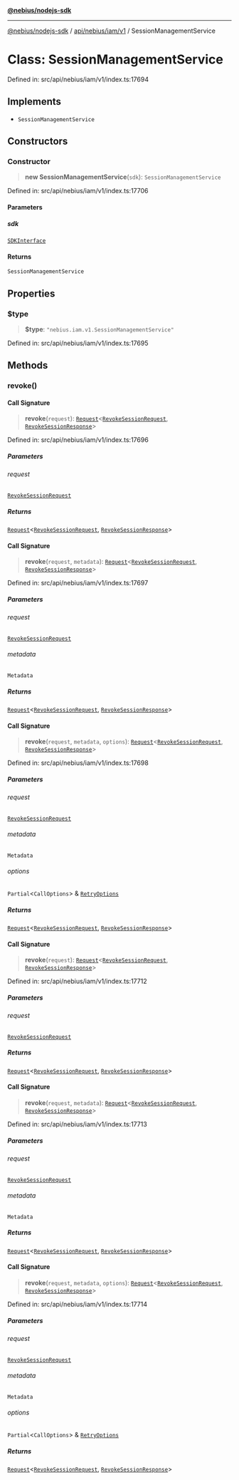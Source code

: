 [**@nebius/nodejs-sdk**](../../../../../README.md)

***

[@nebius/nodejs-sdk](../../../../../README.md) / [api/nebius/iam/v1](../README.md) / SessionManagementService

# Class: SessionManagementService

Defined in: src/api/nebius/iam/v1/index.ts:17694

## Implements

- `SessionManagementService`

## Constructors

### Constructor

> **new SessionManagementService**(`sdk`): `SessionManagementService`

Defined in: src/api/nebius/iam/v1/index.ts:17706

#### Parameters

##### sdk

[`SDKInterface`](../../../../../sdk/interfaces/SDKInterface.md)

#### Returns

`SessionManagementService`

## Properties

### $type

> **$type**: `"nebius.iam.v1.SessionManagementService"`

Defined in: src/api/nebius/iam/v1/index.ts:17695

## Methods

### revoke()

#### Call Signature

> **revoke**(`request`): [`Request`](../../../../../runtime/request/classes/Request.md)\<[`RevokeSessionRequest`](../interfaces/RevokeSessionRequest.md), [`RevokeSessionResponse`](../interfaces/RevokeSessionResponse.md)\>

Defined in: src/api/nebius/iam/v1/index.ts:17696

##### Parameters

###### request

[`RevokeSessionRequest`](../interfaces/RevokeSessionRequest.md)

##### Returns

[`Request`](../../../../../runtime/request/classes/Request.md)\<[`RevokeSessionRequest`](../interfaces/RevokeSessionRequest.md), [`RevokeSessionResponse`](../interfaces/RevokeSessionResponse.md)\>

#### Call Signature

> **revoke**(`request`, `metadata`): [`Request`](../../../../../runtime/request/classes/Request.md)\<[`RevokeSessionRequest`](../interfaces/RevokeSessionRequest.md), [`RevokeSessionResponse`](../interfaces/RevokeSessionResponse.md)\>

Defined in: src/api/nebius/iam/v1/index.ts:17697

##### Parameters

###### request

[`RevokeSessionRequest`](../interfaces/RevokeSessionRequest.md)

###### metadata

`Metadata`

##### Returns

[`Request`](../../../../../runtime/request/classes/Request.md)\<[`RevokeSessionRequest`](../interfaces/RevokeSessionRequest.md), [`RevokeSessionResponse`](../interfaces/RevokeSessionResponse.md)\>

#### Call Signature

> **revoke**(`request`, `metadata`, `options`): [`Request`](../../../../../runtime/request/classes/Request.md)\<[`RevokeSessionRequest`](../interfaces/RevokeSessionRequest.md), [`RevokeSessionResponse`](../interfaces/RevokeSessionResponse.md)\>

Defined in: src/api/nebius/iam/v1/index.ts:17698

##### Parameters

###### request

[`RevokeSessionRequest`](../interfaces/RevokeSessionRequest.md)

###### metadata

`Metadata`

###### options

`Partial`\<`CallOptions`\> & [`RetryOptions`](../../../../../runtime/request/interfaces/RetryOptions.md)

##### Returns

[`Request`](../../../../../runtime/request/classes/Request.md)\<[`RevokeSessionRequest`](../interfaces/RevokeSessionRequest.md), [`RevokeSessionResponse`](../interfaces/RevokeSessionResponse.md)\>

#### Call Signature

> **revoke**(`request`): [`Request`](../../../../../runtime/request/classes/Request.md)\<[`RevokeSessionRequest`](../interfaces/RevokeSessionRequest.md), [`RevokeSessionResponse`](../interfaces/RevokeSessionResponse.md)\>

Defined in: src/api/nebius/iam/v1/index.ts:17712

##### Parameters

###### request

[`RevokeSessionRequest`](../interfaces/RevokeSessionRequest.md)

##### Returns

[`Request`](../../../../../runtime/request/classes/Request.md)\<[`RevokeSessionRequest`](../interfaces/RevokeSessionRequest.md), [`RevokeSessionResponse`](../interfaces/RevokeSessionResponse.md)\>

#### Call Signature

> **revoke**(`request`, `metadata`): [`Request`](../../../../../runtime/request/classes/Request.md)\<[`RevokeSessionRequest`](../interfaces/RevokeSessionRequest.md), [`RevokeSessionResponse`](../interfaces/RevokeSessionResponse.md)\>

Defined in: src/api/nebius/iam/v1/index.ts:17713

##### Parameters

###### request

[`RevokeSessionRequest`](../interfaces/RevokeSessionRequest.md)

###### metadata

`Metadata`

##### Returns

[`Request`](../../../../../runtime/request/classes/Request.md)\<[`RevokeSessionRequest`](../interfaces/RevokeSessionRequest.md), [`RevokeSessionResponse`](../interfaces/RevokeSessionResponse.md)\>

#### Call Signature

> **revoke**(`request`, `metadata`, `options`): [`Request`](../../../../../runtime/request/classes/Request.md)\<[`RevokeSessionRequest`](../interfaces/RevokeSessionRequest.md), [`RevokeSessionResponse`](../interfaces/RevokeSessionResponse.md)\>

Defined in: src/api/nebius/iam/v1/index.ts:17714

##### Parameters

###### request

[`RevokeSessionRequest`](../interfaces/RevokeSessionRequest.md)

###### metadata

`Metadata`

###### options

`Partial`\<`CallOptions`\> & [`RetryOptions`](../../../../../runtime/request/interfaces/RetryOptions.md)

##### Returns

[`Request`](../../../../../runtime/request/classes/Request.md)\<[`RevokeSessionRequest`](../interfaces/RevokeSessionRequest.md), [`RevokeSessionResponse`](../interfaces/RevokeSessionResponse.md)\>
